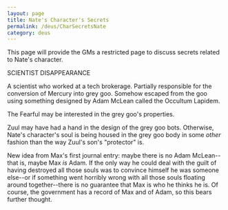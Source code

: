 ```yaml
---
layout: page
title: Nate's Character's Secrets
permalink: /deus/CharSecretsNate
category: deus
---
```

This page will provide the GMs a restricted page to discuss secrets related to Nate's character.

SCIENTIST DISAPPEARANCE

A scientist who worked at a tech brokerage. Partially responsible for the conversion of Mercury into grey goo. Somehow escaped from the goo using something designed by Adam McLean called the Occultum Lapidem.

The Fearful may be interested in the grey goo's properties.

Zuul may have had a hand in the design of the grey goo bots. Otherwise, Nate's character's soul is being housed in the grey goo body in some *other* fashion than the way Zuul's son's &quot;protector&quot; is.

New idea from Max's first journal entry: maybe there is no Adam McLean--that is, maybe Max *is* Adam. If the only way he could deal with the guilt of having destroyed all those souls was to convince himself he was someone else--or if something went horribly wrong with all those souls floating around together--there is no guarantee that Max is who he thinks he is. Of course, the government has a record of Max and of Adam, so this bears further thought.
